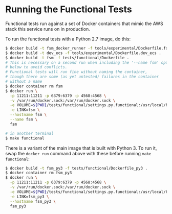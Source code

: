 Running the Functional Tests
============================

Functional tests run against a set of Docker containers that mimic the AWS stack this service runs on
in production.

To run the functional tests with a Python 2.7 image, do this:

```bash
$ docker build -t fsm_docker_runner -f tools/experimental/Dockerfile.fsm_docker_runner .
$ docker build -t dev_ecs -f tools/experimental/Dockerfile.dev_ecs .
$ docker build -t fsm -f tests/functional/Dockerfile .
# This is necessary on a second run when including the '--name fsm' option
# below to avoid conflicts.
# Functional tests will run fine without naming the container,
# though there are some (as yet untested) failures in the container
# without a name
$ docker container rm fsm
$ docker run \
  -p 11211:11211 -p 6379:6379 -p 4568:4568 \
  -v /var/run/docker.sock:/var/run/docker.sock \
  -e VOLUME=${PWD}/tests/functional/settings.py.functional:/usr/local/bin/settings.py \
  -e LINK=fsm \
  --hostname fsm \
  --name fsm \
  fsm

# in another terminal
$ make functional
```

There is a variant of the main image that is built with Python 3.
To run it, swap the `docker run` command above with these before
running `make functional`:

```bash
$ docker build -t fsm_py3 -f tests/functional/Dockerfile_py3 .
$ docker container rm fsm_py3
$ docker run \
  -p 11211:11211 -p 6379:6379 -p 4568:4568 \
  -v /var/run/docker.sock:/var/run/docker.sock \
  -e VOLUME=${PWD}/tests/functional/settings.py.functional:/usr/local/bin/settings.py \
  -e LINK=fsm_py3 \
  --hostname fsm_py3 \
  fsm_py3
```
